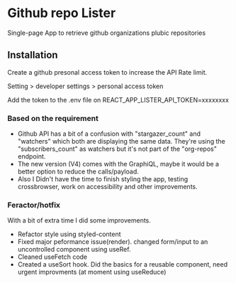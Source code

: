 # Github repo Lister

Single-page App to retrieve github organizations plubic repositories

## Installation

Create a github presonal access token to increase the API Rate limit.

Setting > developer settings > personal access token

Add the token to the .env file on REACT_APP_LISTER_API_TOKEN=xxxxxxxx

### Based on the requirement

- Github API has a bit of a confusion with "stargazer_count" and "watchers" which both are displaying the same data. They're using the "subscribers_count" as watchers but it's not part of the "org-repos" endpoint.
- The new version (V4) comes with the GraphiQL, maybe it would be a better option to reduce the calls/payload.
- Also I Didn't have the time to finish styling the app, testing crossbrowser, work on accessibility and other improvements.

### Feractor/hotfix

With a bit of extra time I did some improvements.

- Refactor style using styled-content
- Fixed major peformance issue(render). changed form/input to an uncontrolled component using useRef.
- Cleaned useFetch code
- Created a useSort hook. Did the basics for a reusable component, need urgent improvments (at moment using useReduce)
